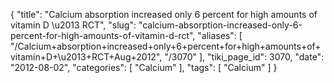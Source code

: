{
    "title": "Calcium absorption increased only 6 percent for high amounts of vitamin D \u2013 RCT",
    "slug": "calcium-absorption-increased-only-6-percent-for-high-amounts-of-vitamin-d-rct",
    "aliases": [
        "/Calcium+absorption+increased+only+6+percent+for+high+amounts+of+vitamin+D+\u2013+RCT+Aug+2012",
        "/3070"
    ],
    "tiki_page_id": 3070,
    "date": "2012-08-02",
    "categories": [
        "Calcium"
    ],
    "tags": [
        "Calcium"
    ]
}